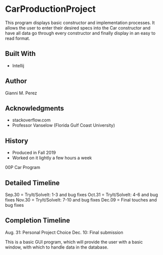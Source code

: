 # CarProductionProject

This program displays basic constructor and implementation processes. It allows the user to enter their desired specs into the Car constructor and have all data go through every constructor and finally display in an easy to read format.

## Built With
* Intellij

## Author
Gianni M. Perez

## Acknowledgments
* stackoverflow.com
* Professor Vanselow (Florida Gulf Coast University)

## History
* Produced in Fall 2019
* Worked on it lightly a few hours a week

00P Car Program

## Detailed Timeline
Sep.30 = TryIt/SolveIt: 1-3 and bug fixes Oct.31 = TryIt/SolveIt: 4-6 and bug fixes Nov.30 = TryIt/SolveIt: 7-10 and bug fixes Dec.09 = Final touches and bug fixes

## Completion Timeline 
Aug. 31: Personal Project Choice
Dec. 10: Final submission

This is a basic GUI program, which will provide the user with a basic window, with which to handle data in the database.
